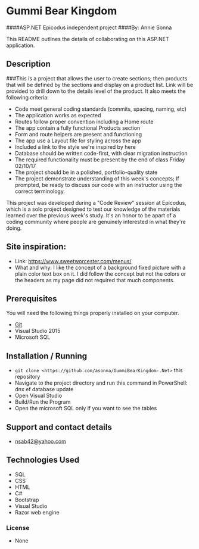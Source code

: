 ﻿# Gummi Bear Kingdom
####ASP.NET Epicodus independent project
####By: Annie Sonna

This README outlines the details of collaborating on this ASP.NET application.

## Description
###This is a project that allows the user to create sections; then products that will be defined by the sections and display on a product list. Link will be provided to drill down to the details level of the product. It also meets the following criteria: 
* Code meet general coding standards (commits, spacing, naming, etc)
* The application works as expected
* Routes follow proper convention including a Home route
* The app contain a fully functional Products section
* Form and route helpers are present and functioning
* The app use a Layout file for styling across the app
* Included a link to the style we're inspired by here
* Database should be written code-first, with clear migration instruction
* The required functionality must be present by the end of class Friday 02/10/17
* The project should be in a polished, portfolio-quality state
* The project demonstrate understanding of this week's concepts; If prompted, be ready to discuss our code with an instructor using the correct terminology.

This project was developed during a "Code Review" session at Epicodus, which is a solo project designed to test our knowledge of the materials learned over the previous week's study. It's an honor to be apart of a coding community where people are genuinely interested in what they're doing.

## Site inspiration:
* Link: https://www.sweetworcester.com/menus/
* What and why: I like the concept of a background fixed picture with a plain color text box on it. I did follow the concept but not the colors or the headers as my page did not required that much components.

## Prerequisites

You will need the following things properly installed on your computer.

* [Git](http://git-scm.com/)
* Visual Studio 2015
* Microsoft SQL

## Installation / Running

* `git clone <https://github.com/asonna/GummiBearKingdom-.Net>` this repository
* Navigate to the project directory and run this command in PowerShell: dnx ef database update
* Open Visual Studio
* Build/Run the Program
* Open the microsoft SQL only if you want to see the tables

## Support and contact details
* nsab42@yahoo.com

## Technologies Used
* SQL
* CSS
* HTML
* C#
* Bootstrap
* Visual Studio
* Razor web engine

### License
* None